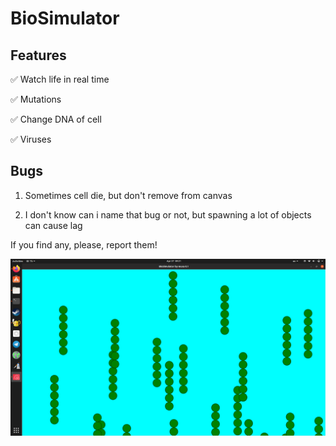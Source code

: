 # BioSimulator
## Features
:white_check_mark: Watch life in real time

:white_check_mark: Mutations

:white_check_mark: Change DNA of cell
    
:white_check_mark: Viruses

## Bugs

1. Sometimes cell die, but don't remove from canvas 

2. I don't know can i name that bug or not, but spawning a lot of objects can cause lag

If you find any, please, report them!
  
![Screenshot](screenshot1.png)

